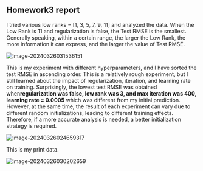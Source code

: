 ## Homework3 report

I tried various low ranks = [1, 3, 5, 7, 9, 11] and analyzed the data. When the Low Rank is 11 and regularization is false, the Test RMSE is the smallest. Generally speaking, within a certain range, the larger the Low Rank, the more information it can express, and the larger the value of Test RMSE.

![image-20240326031536151](/Users/pb/Documents/My-study-notes/pictures/image-20240326031536151.png)

This is my experiment with different hyperparameters, and I have sorted the test RMSE in ascending order. This is a relatively rough experiment, but I still learned about the impact of regularization, iteration, and learning rate on training. Surprisingly, the lowest test RMSE was obtained when**regularization was false, low rank was 3, and max iteration was 400, learning rate = 0.0005** which was different from my initial prediction. However, at the same time, the result of each experiment can vary due to different random initializations, leading to different training effects. Therefore, if a more accurate analysis is needed, a better initialization strategy is required.

![image-20240326024659317](/Users/pb/Documents/My-study-notes/pictures/image-20240326024659317.png)

This is my print data.

![image-20240326030202659](/Users/pb/Documents/My-study-notes/pictures/image-20240326030202659.png)